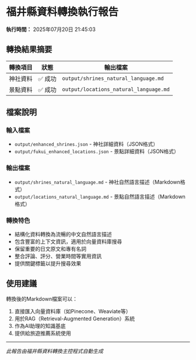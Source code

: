 # 福井縣資料轉換執行報告

**執行時間：** 2025年07月20日 21:45:03

## 轉換結果摘要

| 轉換項目 | 狀態 | 輸出檔案 |
|---------|------|----------|
| 神社資料 | ✅ 成功 | `output/shrines_natural_language.md` |
| 景點資料 | ✅ 成功 | `output/locations_natural_language.md` |

## 檔案說明

### 輸入檔案
- `output/enhanced_shrines.json` - 神社詳細資料（JSON格式）
- `output/fukui_enhanced_locations.json` - 景點詳細資料（JSON格式）

### 輸出檔案
- `output/shrines_natural_language.md` - 神社自然語言描述（Markdown格式）
- `output/locations_natural_language.md` - 景點自然語言描述（Markdown格式）

### 轉換特色
- 結構化資料轉換為流暢的中文自然語言描述
- 包含豐富的上下文資訊，適用於向量資料庫搜尋
- 保留重要的日文原文和專有名詞
- 整合評論、評分、營業時間等實用資訊
- 提供關鍵標籤以提升搜尋效果

## 使用建議

轉換後的Markdown檔案可以：
1. 直接匯入向量資料庫（如Pinecone、Weaviate等）
2. 用於RAG（Retrieval-Augmented Generation）系統
3. 作為AI助理的知識基底
4. 提供給旅遊推薦系統使用

---
*此報告由福井縣資料轉換主控程式自動生成*

